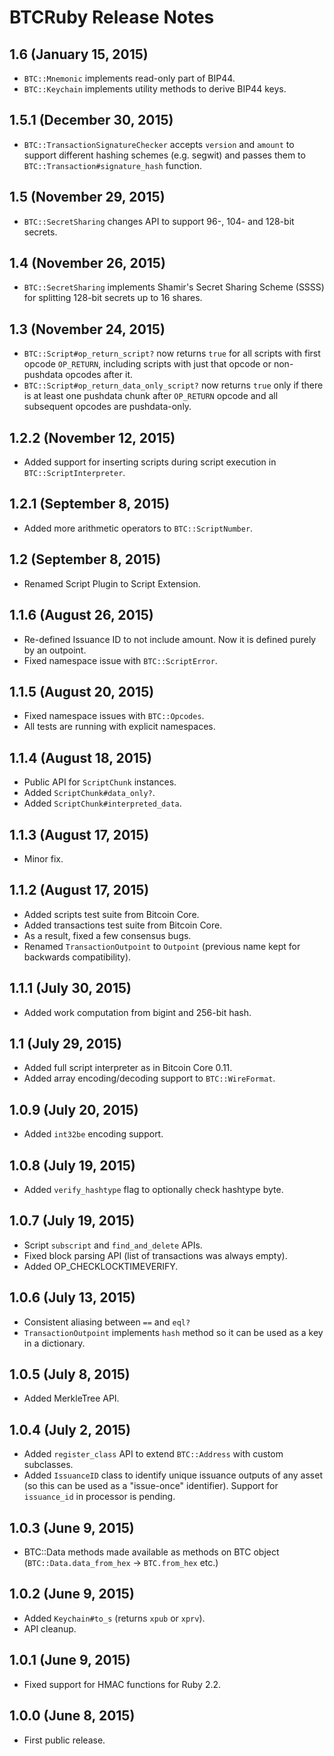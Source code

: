 
BTCRuby Release Notes
=====================

1.6 (January 15, 2015)
-------------------------

* `BTC::Mnemonic` implements read-only part of BIP44.
* `BTC::Keychain` implements utility methods to derive BIP44 keys.


1.5.1 (December 30, 2015)
-------------------------

* `BTC::TransactionSignatureChecker` accepts `version` and `amount` to support different hashing schemes (e.g. segwit) and passes them to `BTC::Transaction#signature_hash` function.


1.5 (November 29, 2015)
-----------------------

* `BTC::SecretSharing` changes API to support 96-, 104- and 128-bit secrets.


1.4 (November 26, 2015)
-----------------------

* `BTC::SecretSharing` implements Shamir's Secret Sharing Scheme (SSSS) for splitting 128-bit secrets up to 16 shares.


1.3 (November 24, 2015)
-----------------------

* `BTC::Script#op_return_script?` now returns `true` for all scripts with first opcode `OP_RETURN`, including scripts with just that opcode or non-pushdata opcodes after it.
* `BTC::Script#op_return_data_only_script?` now returns `true` only if there is at least one pushdata chunk after `OP_RETURN` opcode and all subsequent opcodes are pushdata-only.


1.2.2 (November 12, 2015)
-----------------------

* Added support for inserting scripts during script execution in `BTC::ScriptInterpreter`.


1.2.1 (September 8, 2015)
-----------------------

* Added more arithmetic operators to `BTC::ScriptNumber`.


1.2 (September 8, 2015)
-----------------------

* Renamed Script Plugin to Script Extension.


1.1.6 (August 26, 2015)
-----------------------

* Re-defined Issuance ID to not include amount. Now it is defined purely by an outpoint.
* Fixed namespace issue with `BTC::ScriptError`.


1.1.5 (August 20, 2015)
-----------------------

* Fixed namespace issues with `BTC::Opcodes`.
* All tests are running with explicit namespaces.


1.1.4 (August 18, 2015)
-----------------------

* Public API for `ScriptChunk` instances.
* Added `ScriptChunk#data_only?`.
* Added `ScriptChunk#interpreted_data`.


1.1.3 (August 17, 2015)
-----------------------

* Minor fix.


1.1.2 (August 17, 2015)
-----------------------

* Added scripts test suite from Bitcoin Core.
* Added transactions test suite from Bitcoin Core.
* As a result, fixed a few consensus bugs.
* Renamed `TransactionOutpoint` to `Outpoint` (previous name kept for backwards compatibility).


1.1.1 (July 30, 2015)
---------------------

* Added work computation from bigint and 256-bit hash.


1.1 (July 29, 2015)
--------------------

* Added full script interpreter as in Bitcoin Core 0.11.
* Added array encoding/decoding support to `BTC::WireFormat`.


1.0.9 (July 20, 2015)
--------------------

* Added `int32be` encoding support.


1.0.8 (July 19, 2015)
--------------------

* Added `verify_hashtype` flag to optionally check hashtype byte.

1.0.7 (July 19, 2015)
--------------------

* Script `subscript` and `find_and_delete` APIs.
* Fixed block parsing API (list of transactions was always empty).
* Added OP_CHECKLOCKTIMEVERIFY.

1.0.6 (July 13, 2015)
--------------------

* Consistent aliasing between `==` and `eql?`
* `TransactionOutpoint` implements `hash` method so it can be used as a key in a dictionary.

1.0.5 (July 8, 2015)
--------------------

* Added MerkleTree API.

1.0.4 (July 2, 2015)
--------------------

* Added `register_class` API to extend `BTC::Address` with custom subclasses.
* Added `IssuanceID` class to identify unique issuance outputs of any asset (so this can be used as a "issue-once" identifier). Support for `issuance_id` in processor is pending.

1.0.3 (June 9, 2015)
--------------------

* BTC::Data methods made available as methods on BTC object (`BTC::Data.data_from_hex` -> `BTC.from_hex` etc.)

1.0.2 (June 9, 2015)
--------------------

* Added `Keychain#to_s` (returns `xpub` or `xprv`).
* API cleanup.

1.0.1 (June 9, 2015)
--------------------

* Fixed support for HMAC functions for Ruby 2.2.

1.0.0 (June 8, 2015)
--------------------

* First public release.
